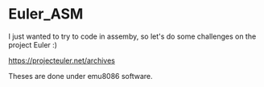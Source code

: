 # Euler_ASM
I just wanted to try to code in assemby, so let's do some challenges on the project Euler :)

https://projecteuler.net/archives

Theses are done under emu8086 software.
